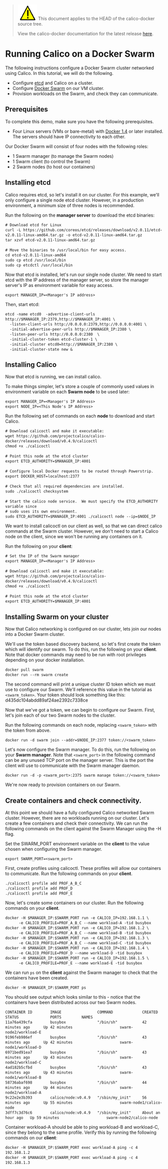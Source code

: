 <!--- master only -->
> ![warning](../../images/warning.png) This document applies to the HEAD of the calico-docker source tree.
>
> View the calico-docker documentation for the latest release [here](https://github.com/projectcalico/calico-docker/blob/v0.9.0/README.md).
<!--- else
> You are viewing the calico-docker documentation for release **release**.
<!--- end of master only -->

# Running Calico on a Docker Swarm
The following instructions configure a Docker Swarm cluster networked using Calico.  In this tutorial, we will do the following. 
- Configure [etcd][etcd] and Calico on a cluster.
- Configure [Docker Swarm][swarm] on our VM cluster.
- Provision workloads on the Swarm, and check they can communicate.

## Prerequisites
To complete this demo, make sure you have the following prerequisites.
- Four Linux servers (VMs or bare-metal) with [Docker 1.4](https://docs.docker.com/installation/) or later installed.  The servers should have IP connectivity to each other.

Our Docker Swarm will consist of four nodes with the following roles: 
  - 1 Swarm manager (to manage the Swarm nodes)
  - 1 Swarm client (to control the Swarm)
  - 2 Swarm nodes (to host our containers)

## Installing etcd
Calico requires etcd, so let's install it on our cluster.  For this example, we'll only configure a single node etcd cluster.  However, in a production environment, a minimum size of three nodes is recommended.

Run the following on the **manager server** to download the etcd binaries:
```
# Download etcd for Linux 
curl -L https://github.com/coreos/etcd/releases/download/v2.0.11/etcd-v2.0.11-linux-amd64.tar.gz -o etcd-v2.0.11-linux-amd64.tar.gz
tar xzvf etcd-v2.0.11-linux-amd64.tar.gz

# Move the binaries to /usr/local/bin for easy access.
cd etcd-v2.0.11-linux-amd64
sudo cp etcd /usr/local/bin
sudo cp etcdctl /usr/local/bin
```

Now that etcd is installed, let's run our single node cluster. We need to start etcd with the IP address of the manager server, so store the manager server's IP as environment variable for easy access.
```
export MANAGER_IP=<Manager's IP address>
```

Then, start etcd:
```
etcd -name etcd0  -advertise-client-urls http://$MANAGER_IP:2379,http://$MANAGER_IP:4001 \
  -listen-client-urls http://0.0.0.0:2379,http://0.0.0.0:4001 \
  -initial-advertise-peer-urls http://$MANAGER_IP:2380 \
  -listen-peer-urls http://0.0.0.0:2380  \
  -initial-cluster-token etcd-cluster-1 \
  -initial-cluster etcd0=http://$MANAGER_IP:2380 \
  -initial-cluster-state new &
```

## Installing Calico 
Now that etcd is running, we can install calico.  

To make things simpler, let's store a couple of commonly used values in environment variable on each **Swarm node** to be used later:
```
export MANAGER_IP=<Manager's IP Address>
export NODE_IP=<This Node's IP Address>
```

Run the following set of commands on each **node** to download and start Calico.
```
# Download calicoctl and make it executable:
wget https://github.com/projectcalico/calico-docker/releases/download/v0.4.9/calicoctl
chmod +x ./calicoctl

# Point this node at the etcd cluster
export ETCD_AUTHORITY=$MANAGER_IP:4001

# Configure local Docker requests to be routed through Powerstrip.
export DOCKER_HOST=localhost:2377

# Check that all required dependencies are installed.
sudo ./calicoctl checksystem

# Start the calico node service.  We must specify the ETCD_AUTHORITY variable since 
# sudo uses its own environment.
sudo ETCD_AUTHORITY=$MANAGER_IP:4001 ./calicoctl node --ip=$NODE_IP
```

We want to install calicoctl on our client as well, so that we can direct calico commands at the Swarm cluster. However, we don't need to start a Calico node on the client, since we won't be running any containers on it.

Run the following on your **client**:
```
# Set the IP of the Swarm manager
export MANAGER_IP=<Manager's IP Address>

# Download calicoctl and make it executable:
wget https://github.com/projectcalico/calico-docker/releases/download/v0.4.9/calicoctl
chmod +x ./calicoctl

# Point this node at the etcd cluster
export ETCD_AUTHORITY=$MANAGER_IP:4001
```

## Installing Swarm on your cluster
Now that Calico networking is configured on our cluster, lets join our nodes into a Docker Swarm cluster.

We'll use the token based discovery backend, so let's first create the token which will identify our swarm.  To do this, run the following on your **client**.  Note that docker commands may need to be run with root privileges depending on your docker installation.
```
docker pull swarm
docker run --rm swarm create
``` 

The second command will print a unique cluster ID token which we must use to configure our Swarm.  We'll reference this value in the tutorial as ```<swarm_token>```. 
Your token should look something like this: d435dc104abdd89af24ae2392c7338ce

Now that we've got a token, we can begin to configure our Swarm.  First, let's join each of our two Swarm nodes to the
cluster.  

Run the following commands on each node, replacing ```<swarm_token>``` with the token from above.
```
docker run -d swarm join --addr=$NODE_IP:2377 token://<swarm_token>
```

Let's now configure the Swarm manager.  To do this, run the following on your **Swarm manager**.  Note that ```<swarm_port>``` in the following command can be any unused TCP port on the manager server.  This is the port the client will use to communicate with the Swarm manager daemon. 
```
docker run -d -p <swarm_port>:2375 swarm manage token://<swarm_token>
```

We're now ready to provision containers on our Swarm. 

## Create containers and check connectivity.
At this point we should have a fully configured Calico networked Swarm cluster.  However, there are no workloads running on our cluster.  Let's create a few containers and check their connectivity.  We can run the following commands on the client against the Swarm Manager using the -H flag.

Set the SWARM_PORT environment variable on the **client** to the value chosen when configuring the Swarm manager.
```
export SWARM_PORT=<swarm_port>
```

First, create profiles using calicoctl.  These profiles will allow our containers to communicate. Run the following commands on your **client**.
```
./calicoctl profile add PROF_A_B_C
./calicoctl profile add PROF_D
./calicoctl profile add PROF_E
```

Now, let's create some containers on our cluster. Run the following commands on your **client**.
```
docker -H $MANAGER_IP:$SWARM_PORT run -e CALICO_IP=192.168.1.1 \
      -e CALICO_PROFILE=PROF_A_B_C --name workload-A -tid busybox
docker -H $MANAGER_IP:$SWARM_PORT run -e CALICO_IP=192.168.1.2 \
      -e CALICO_PROFILE=PROF_A_B_C --name workload-B -tid busybox
docker -H $MANAGER_IP:$SWARM_PORT run -e CALICO_IP=192.168.1.3 \
      -e CALICO_PROFILE=PROF_A_B_C --name workload-C -tid busybox
docker -H $MANAGER_IP:$SWARM_PORT run -e CALICO_IP=192.168.1.4 \
      -e CALICO_PROFILE=PROF_D --name workload-D -tid busybox
docker -H $MANAGER_IP:$SWARM_PORT run -e CALICO_IP=192.168.1.5 \
      -e CALICO_PROFILE=PROF_E --name workload-E -tid busybox
```

We can run ```ps``` on the **client** against the Swarm manager to check that the containers have been created. 
```
docker -H $MANAGER_IP:$SWARM_PORT ps
```

You should see output which looks similar to this - notice that the containers have been distributed across our two Swarm nodes.
```
CONTAINER ID        IMAGE                COMMAND             CREATED             STATUS              PORTS         NAMES
11a76a439cfa        busybox              "/bin/sh"           42 minutes ago      Up 42 minutes                     swarm-node2/workload-E
9196feb986ef        busybox              "/bin/sh"           43 minutes ago      Up 42 minutes                     swarm-node1/workload-D
6971bed91ea7        busybox              "/bin/sh"           43 minutes ago      Up 43 minutes                     swarm-node2/workload-C
4ad182b5cfbd        busybox              "/bin/sh"           43 minutes ago      Up 43 minutes                     swarm-node1/workload-B
58736abaf698        busybox              "/bin/sh"           44 minutes ago      Up 44 minutes                     swarm-node2/workload-A
9c22e2e3b393        calico/node:v0.4.9   "/sbin/my_init"     56 minutes ago      Up 55 minutes                     swarm-node1/calico-node
3dff7c3d76c6        calico/node:v0.4.9   "/sbin/my_init"     About an hour ago   Up 59 minutes                     swarm-node2/calico-node
```

Container workload-A should be able to ping workload-B and workload-C, since they belong to the same profile.  Verify this by running the following commands on our **client**:
```
docker -H $MANAGER_IP:$SWARM_PORT exec workload-A ping -c 4 192.168.1.2 
docker -H $MANAGER_IP:$SWARM_PORT exec workload-A ping -c 4 192.168.1.3 
```

[etcd]: https://github.com/coreos/etcd
[swarm]: https://docs.docker.com/swarm/
